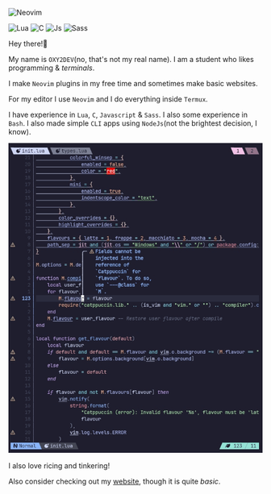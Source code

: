 ![Neovim](https://img.shields.io/badge/Neovim-1e1e2e?style=flat&logo=neovim&logoColor=a6e3a1)


![Lua](https://img.shields.io/badge/Lua-1e1e2e?style=flat&logo=lua&logoColor=89b4fa&label=%20)
![C](https://img.shields.io/badge/C-1e1e2e?style=flat&logo=c&logoColor=89b4fa&label=%20)
![Js](https://img.shields.io/badge/Javascript-1e1e2e?style=flat&logo=javascript&logoColor=f9e2af&label=%20)
![Sass](https://img.shields.io/badge/Sass-1e1e2e?style=flat&logo=sass&logoColor=cba6f7&label=%20)

Hey there!👋

My name is `OXY2DEV`(no, that's not my real name). I am a student who likes programming & *terminals*.

I make `Neovim` plugins in my free time and sometimes make basic websites.

For my editor I use `Neovim` and I do everything inside `Termux`.

I have experience in `Lua`, `C`, `Javascript` & `Sass`. I also some experience in `Bash`. I also made simple `CLI` apps using `NodeJs`(not the brightest decision, I know).

![Tinkering neovim](./profile-editor.gif)

I also love ricing and tinkering!

Also consider checking out my [website](https://oxy2dev.netlify.app/), though it is quite *basic*.

<!--
    vim:nospell:
-->
